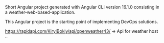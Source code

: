 Short Angular project generated with Angular CLI version 16.1.0 consisting in a weather-web-based-application. 

This Angular project is the starting point of implementing DevOps solutions.


https://rapidapi.com/KirylBokiy/api/openweather43/ -> Api for weather host ..